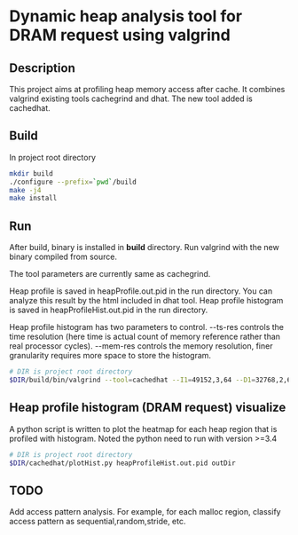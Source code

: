 # Dynamic heap analysis tool for DRAM request using valgrind

## Description

This project aims at profiling heap memory access after cache. It combines valgrind existing tools cachegrind and dhat. The new tool added is cachedhat.

## Build

In project root directory

``` bash
mkdir build
./configure --prefix=`pwd`/build
make -j4
make install
```

## Run

After build, binary is installed in **build** directory. Run valgrind with the new binary compiled from source.

The tool parameters are currently same as cachegrind.

Heap profile is saved in heapProfile.out.pid in the run directory. You can analyze this result by the html included in dhat tool. Heap profile histogram is saved in heapProfileHist.out.pid in the run directory.

Heap profile histogram has two parameters to control.  --ts-res controls the time resolution (here time is actual count of memory reference rather than real processor cycles).  --mem-res controls the memory resolution, finer granularity requires more space to store the histogram.

``` bash
# DIR is project root directory
$DIR/build/bin/valgrind --tool=cachedhat --I1=49152,3,64 --D1=32768,2,64 --LL=1048576,16,64 --ts-res=16384 --mem-res=4096 program
```

## Heap profile histogram (DRAM request) visualize 

A python script is written to plot the heatmap for each heap region that is profiled with histogram.  Noted the python need to run with version >=3.4


``` bash
# DIR is project root directory
$DIR/cachedhat/plotHist.py heapProfileHist.out.pid outDir
```

## TODO

Add access pattern analysis.  For example, for each malloc region, classify access pattern as sequential,random,stride, etc.
